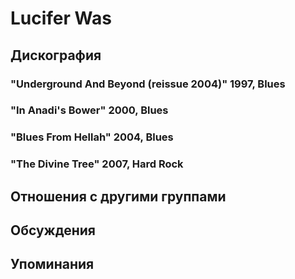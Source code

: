 # Lucifer Was



## Дискография

### "Underground And Beyond (reissue 2004)" 1997, Blues



### "In Anadi's Bower" 2000, Blues



### "Blues From Hellah" 2004, Blues



### "The Divine Tree" 2007, Hard Rock




## Отношения с другими группами


## Обсуждения


## Упоминания


